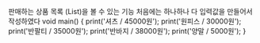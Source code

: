 판매하는 상품 목록 (List<product>)을 볼 수 있는 기능
처음에는 하나하나 다 입력값을 만들어서 작성하였다
void main() {
    print('셔츠 / 45000원');
  print('원피스 / 30000원');
  print('반팔티 / 35000원');
  print('반바지 / 38000원');
  print('양말 / 5000원');
}
